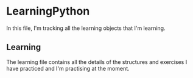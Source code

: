 
# LearningPython

In this file, I'm tracking all the learning objects that I'm learning.

## Learning

The learning file contains all the details of the structures and exercises I have practiced and I'm practising at the moment.
